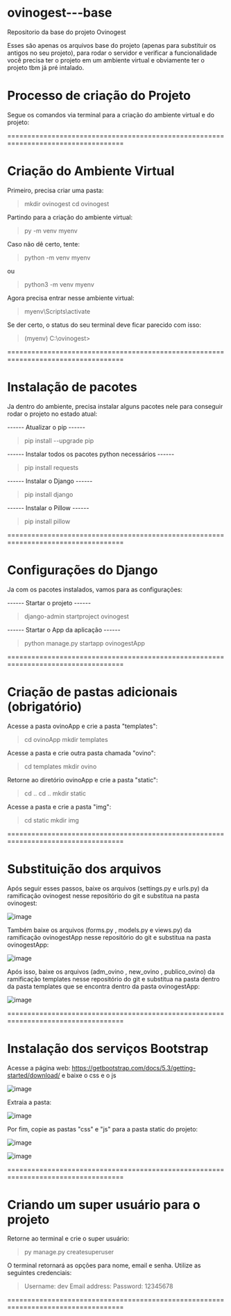 # ovinogest---base

Repositorio da base do projeto Ovinogest

Esses são apenas os arquivos base do projeto (apenas para substituir os antigos no seu projeto), para rodar o servidor e verificar a funcionalidade você precisa ter o projeto em um ambiente virtual e obviamente ter o projeto tbm já pré intalado. 

# Processo de criação do Projeto

Segue os comandos via terminal para a criação do ambiente virtual e do projeto:

===================================================================================

# Criação do Ambiente Virtual

Primeiro, precisa criar uma pasta:

> mkdir ovinogest
> cd ovinogest

Partindo para a criação do ambiente virtual:

> py -m venv myenv

Caso não dê certo, tente:

> python -m venv myenv

ou

> python3 -m venv myenv

Agora precisa entrar nesse ambiente virtual:

> myenv\Scripts\activate

Se der certo, o status do seu terminal deve ficar parecido com isso:

> (myenv) C:\ovinogest>

===================================================================================

# Instalação de pacotes

Ja dentro do ambiente, precisa instalar alguns pacotes nele para conseguir rodar o
projeto no estado atual:

------ Atualizar o pip ------ 

> pip install --upgrade pip

------ Instalar todos os pacotes python necessários ------
 
> pip install requests

------ Instalar o Django ------

> pip install django

------ Instalar o Pillow ------

> pip install pillow

===================================================================================

# Configurações do Django

Ja com os pacotes instalados, vamos para as configurações:

------ Startar o projeto ------

> django-admin startproject ovinogest

------ Startar o App da aplicação ------

> python manage.py startapp ovinogestApp

===================================================================================

# Criação de pastas adicionais (obrigatório)

Acesse a pasta ovinoApp e crie a pasta "templates":

> cd ovinoApp
> mkdir templates

Acesse a pasta e crie outra pasta chamada "ovino":

> cd templates
> mkdir ovino

Retorne ao diretório ovinoApp e crie a pasta "static":

> cd ..
> cd ..
> mkdir static

Acesse a pasta e crie a pasta "img":

> cd static
> mkdir img

===================================================================================

# Substituição dos arquivos

Após seguir esses passos, baixe os arquivos (settings.py e urls.py) da ramificação 
ovinogest nesse repositório do git e substitua na pasta ovinogest:

![image](https://github.com/user-attachments/assets/7067fdeb-232f-434f-a4c2-2025d6303345)

Também baixe os arquivos (forms.py , models.py  e views.py) da ramificação ovinogestApp
nesse repositório do git e substitua na pasta ovinogestApp:

![image](https://github.com/user-attachments/assets/4683e378-ff29-4192-a1b8-0ea0d53f2347)

Após isso, baixe os arquivos (adm_ovino , new_ovino , publico_ovino) da ramificação
templates nesse repositório do git e substitua na pasta dentro da pasta templates 
que se encontra dentro da pasta ovinogestApp:

![image](https://github.com/user-attachments/assets/46d7b01a-ffde-468f-927d-b123c55d95ea)

===================================================================================

# Instalação dos serviços Bootstrap

Acesse a página web: https://getbootstrap.com/docs/5.3/getting-started/download/
e baixe o css e o js

![image](https://github.com/user-attachments/assets/cb868a01-1978-4c82-a0ca-4fb9da6057a8)

Extraia a pasta:

![image](https://github.com/user-attachments/assets/a3e3d601-8571-4e17-91be-02a9d35b2651)

Por fim, copie as pastas "css" e "js" para a pasta static do projeto:

![image](https://github.com/user-attachments/assets/d7777c61-6f64-45ad-b594-0ff2980b8ced)

![image](https://github.com/user-attachments/assets/9a56ca9e-a3af-4dcd-bc80-99757598124f)

===================================================================================

# Criando um super usuário para o projeto

Retorne ao terminal e crie o super usuário:

> py manage.py createsuperuser

O terminal retornará as opções para nome, email e senha. Utilize as seguintes
credenciais:

> Username: dev
> Email address:
> Password: 12345678

===================================================================================
